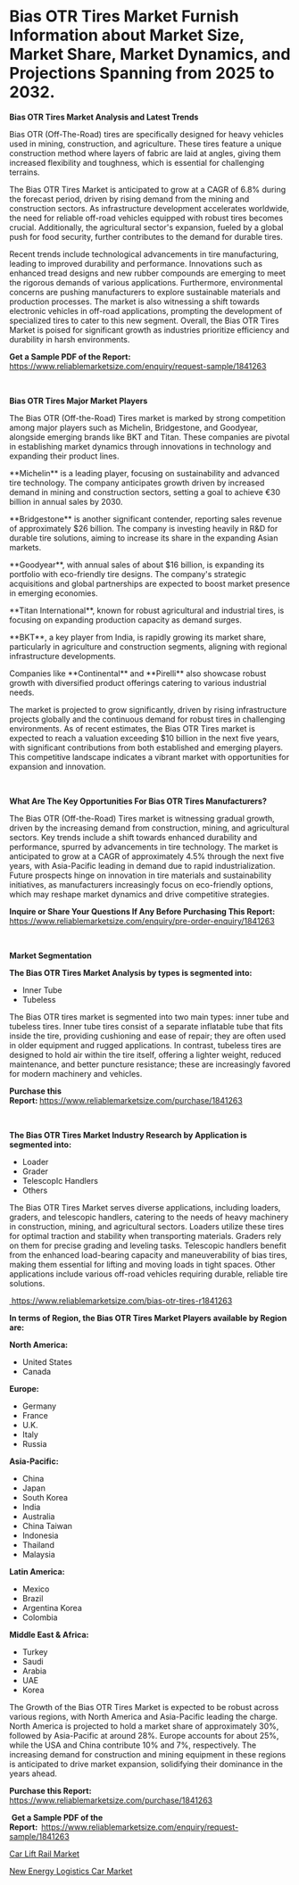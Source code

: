 <p><h1>Bias OTR Tires Market Furnish Information about Market Size, Market Share, Market Dynamics, and Projections Spanning from 2025 to 2032.</h1></p><p><strong>Bias OTR Tires Market Analysis and Latest Trends</strong></p>
<p><p>Bias OTR (Off-The-Road) tires are specifically designed for heavy vehicles used in mining, construction, and agriculture. These tires feature a unique construction method where layers of fabric are laid at angles, giving them increased flexibility and toughness, which is essential for challenging terrains.</p><p>The Bias OTR Tires Market is anticipated to grow at a CAGR of 6.8% during the forecast period, driven by rising demand from the mining and construction sectors. As infrastructure development accelerates worldwide, the need for reliable off-road vehicles equipped with robust tires becomes crucial. Additionally, the agricultural sector's expansion, fueled by a global push for food security, further contributes to the demand for durable tires.</p><p>Recent trends include technological advancements in tire manufacturing, leading to improved durability and performance. Innovations such as enhanced tread designs and new rubber compounds are emerging to meet the rigorous demands of various applications. Furthermore, environmental concerns are pushing manufacturers to explore sustainable materials and production processes. The market is also witnessing a shift towards electronic vehicles in off-road applications, prompting the development of specialized tires to cater to this new segment. Overall, the Bias OTR Tires Market is poised for significant growth as industries prioritize efficiency and durability in harsh environments.</p></p>
<p><strong>Get a Sample PDF of the Report:&nbsp;</strong> <a href="https://www.reliablemarketsize.com/enquiry/request-sample/1841263?utm_campaign=1103&utm_medium=2&utm_source=Github&utm_content=ia&utm_term=31032025&utm_id=bias-otr-tires">https://www.reliablemarketsize.com/enquiry/request-sample/1841263</a></p>
<p>&nbsp;</p>
<p><strong>Bias OTR Tires Major Market Players</strong></p>
<p><p>The Bias OTR (Off-the-Road) Tires market is marked by strong competition among major players such as Michelin, Bridgestone, and Goodyear, alongside emerging brands like BKT and Titan. These companies are pivotal in establishing market dynamics through innovations in technology and expanding their product lines.</p><p>**Michelin** is a leading player, focusing on sustainability and advanced tire technology. The company anticipates growth driven by increased demand in mining and construction sectors, setting a goal to achieve €30 billion in annual sales by 2030.</p><p>**Bridgestone** is another significant contender, reporting sales revenue of approximately $26 billion. The company is investing heavily in R&D for durable tire solutions, aiming to increase its share in the expanding Asian markets.</p><p>**Goodyear**, with annual sales of about $16 billion, is expanding its portfolio with eco-friendly tire designs. The company's strategic acquisitions and global partnerships are expected to boost market presence in emerging economies.</p><p>**Titan International**, known for robust agricultural and industrial tires, is focusing on expanding production capacity as demand surges. </p><p>**BKT**, a key player from India, is rapidly growing its market share, particularly in agriculture and construction segments, aligning with regional infrastructure developments. </p><p>Companies like **Continental** and **Pirelli** also showcase robust growth with diversified product offerings catering to various industrial needs.</p><p>The market is projected to grow significantly, driven by rising infrastructure projects globally and the continuous demand for robust tires in challenging environments. As of recent estimates, the Bias OTR Tires market is expected to reach a valuation exceeding $10 billion in the next five years, with significant contributions from both established and emerging players. This competitive landscape indicates a vibrant market with opportunities for expansion and innovation.</p></p>
<p>&nbsp;</p>
<p><strong>What Are The Key Opportunities For Bias OTR Tires Manufacturers?</strong></p>
<p><p>The Bias OTR (Off-the-Road) Tires market is witnessing gradual growth, driven by the increasing demand from construction, mining, and agricultural sectors. Key trends include a shift towards enhanced durability and performance, spurred by advancements in tire technology. The market is anticipated to grow at a CAGR of approximately 4.5% through the next five years, with Asia-Pacific leading in demand due to rapid industrialization. Future prospects hinge on innovation in tire materials and sustainability initiatives, as manufacturers increasingly focus on eco-friendly options, which may reshape market dynamics and drive competitive strategies.</p></p>
<p><strong>Inquire or Share Your Questions If Any Before Purchasing This Report:</strong> <a href="https://www.reliablemarketsize.com/enquiry/pre-order-enquiry/1841263?utm_campaign=1103&utm_medium=2&utm_source=Github&utm_content=ia&utm_term=31032025&utm_id=bias-otr-tires">https://www.reliablemarketsize.com/enquiry/pre-order-enquiry/1841263</a></p>
<p>&nbsp;</p>
<p><strong>Market Segmentation</strong></p>
<p><strong>The Bias OTR Tires Market Analysis by types is segmented into:</strong></p>
<p><ul><li>Inner Tube</li><li>Tubeless</li></ul></p>
<p><p>The Bias OTR tires market is segmented into two main types: inner tube and tubeless tires. Inner tube tires consist of a separate inflatable tube that fits inside the tire, providing cushioning and ease of repair; they are often used in older equipment and rugged applications. In contrast, tubeless tires are designed to hold air within the tire itself, offering a lighter weight, reduced maintenance, and better puncture resistance; these are increasingly favored for modern machinery and vehicles.</p></p>
<p><strong>Purchase this Report:&nbsp;</strong><a href="https://www.reliablemarketsize.com/purchase/1841263?utm_campaign=1103&utm_medium=2&utm_source=Github&utm_content=ia&utm_term=31032025&utm_id=bias-otr-tires">https://www.reliablemarketsize.com/purchase/1841263</a></p>
<p>&nbsp;</p>
<p><strong>The Bias OTR Tires Market Industry Research by Application is segmented into:</strong></p>
<p><ul><li>Loader</li><li>Grader</li><li>TelescopIc Handlers</li><li>Others</li></ul></p>
<p><p>The Bias OTR Tires Market serves diverse applications, including loaders, graders, and telescopic handlers, catering to the needs of heavy machinery in construction, mining, and agricultural sectors. Loaders utilize these tires for optimal traction and stability when transporting materials. Graders rely on them for precise grading and leveling tasks. Telescopic handlers benefit from the enhanced load-bearing capacity and maneuverability of bias tires, making them essential for lifting and moving loads in tight spaces. Other applications include various off-road vehicles requiring durable, reliable tire solutions.</p></p>
<p><a href="https://www.reliablemarketsize.com/bias-otr-tires-r1841263?utm_campaign=1103&utm_medium=2&utm_source=Github&utm_content=ia&utm_term=31032025&utm_id=bias-otr-tires">&nbsp;https://www.reliablemarketsize.com/bias-otr-tires-r1841263</a></p>
<p><strong>In terms of Region, the Bias OTR Tires Market Players available by Region are:</strong></p>
<p>
    <p> <strong> North America: </strong>
        <ul>
            <li>United States</li>
            <li>Canada</li>
        </ul>
        </p> 
    <p> <strong> Europe: </strong>
        <ul>
            <li>Germany</li>
            <li>France</li>
            <li>U.K.</li>
            <li>Italy</li>
            <li>Russia</li>
        </ul>
        </p> 
    <p> <strong> Asia-Pacific: </strong>
        <ul>
            <li>China</li>
            <li>Japan</li>
            <li>South Korea</li>
            <li>India</li>
            <li>Australia</li>
            <li>China Taiwan</li>
            <li>Indonesia</li>
            <li>Thailand</li>
            <li>Malaysia</li>
        </ul>
        </p> 
    <p> <strong> Latin America: </strong>
        <ul>
            <li>Mexico</li>
            <li>Brazil</li>
            <li>Argentina Korea</li>
            <li>Colombia</li>
        </ul>
        </p> 
    <p> <strong> Middle East & Africa: </strong>
        <ul>
            <li>Turkey</li>
            <li>Saudi</li>
            <li>Arabia</li>
            <li>UAE</li>
            <li>Korea</li>
        </ul>
    </p>
    </p>
<p><p>The Growth of the Bias OTR Tires Market is expected to be robust across various regions, with North America and Asia-Pacific leading the charge. North America is projected to hold a market share of approximately 30%, followed by Asia-Pacific at around 28%. Europe accounts for about 25%, while the USA and China contribute 10% and 7%, respectively. The increasing demand for construction and mining equipment in these regions is anticipated to drive market expansion, solidifying their dominance in the years ahead.</p></p>
<p><strong>Purchase this Report: </strong><a href="https://www.reliablemarketsize.com/purchase/1841263?utm_campaign=1103&utm_medium=2&utm_source=Github&utm_content=ia&utm_term=31032025&utm_id=bias-otr-tires">https://www.reliablemarketsize.com/purchase/1841263</a></p>
<p>&nbsp;<strong>Get a Sample PDF of the Report:&nbsp;&nbsp;</strong><a href="https://www.reliablemarketsize.com/enquiry/request-sample/1841263?utm_campaign=1103&utm_medium=2&utm_source=Github&utm_content=ia&utm_term=31032025&utm_id=bias-otr-tires">https://www.reliablemarketsize.com/enquiry/request-sample/1841263</a></p>
<p><strong></strong></p>
<p><p><a href="https://github.com/gdfhhhj/Market-Research-Report-List-7/blob/main/car-lift-rail-market.md?utm_campaign=1103&utm_medium=2&utm_source=Github&utm_content=ia&utm_term=31032025&utm_id=bias-otr-tires">Car Lift Rail Market</a></p><p><a href="https://github.com/auriashetzxj/Market-Research-Report-List-1/blob/main/new-energy-logistics-car-market.md?utm_campaign=1103&utm_medium=2&utm_source=Github&utm_content=ia&utm_term=31032025&utm_id=bias-otr-tires">New Energy Logistics Car Market</a></p></p>